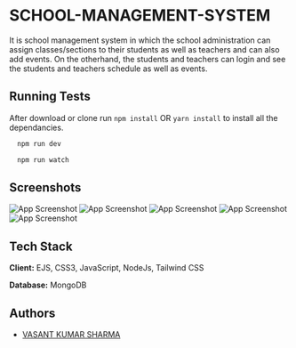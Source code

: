 
# SCHOOL-MANAGEMENT-SYSTEM
It is school management system in which the school administration can assign classes/sections to their students as well as teachers and can also add events. On the otherhand, the students and teachers can login and see the students and teachers schedule as well as events.

## Running Tests
After download or clone run `npm install` OR `yarn install` to install all the dependancies.

```bash
  npm run dev
```
```bash
  npm run watch
```


## Screenshots

![App Screenshot](https://github.com/sharmavasant/school/blob/main/public/img/1st.png)
![App Screenshot](https://github.com/sharmavasant/school/blob/main/public/img/2nd.png)
![App Screenshot](https://github.com/sharmavasant/school/blob/main/public/img/3rd.png)
![App Screenshot](https://github.com/sharmavasant/school/blob/main/public/img/4th.png)
![App Screenshot](https://github.com/sharmavasant/school/blob/main/public/img/5th.png)


## Tech Stack

**Client:** EJS, CSS3, JavaScript, NodeJs, Tailwind CSS



**Database:** MongoDB


## Authors

- [VASANT KUMAR SHARMA](https://github.com/sharmavasant)